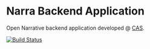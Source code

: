 Narra Backend Application
=========================

Open Narrative backend application developed @ [CAS](http://cas.famu.cz).

[![Build Status](http://deadlock.narra.eu/job/narra_core_dev/badge/icon)](http://deadlock.narra.eu/job/narra_core_dev/)
